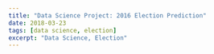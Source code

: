 ```yaml
--- 
title: "Data Science Project: 2016 Election Prediction"
date: 2018-03-23
tags: [data science, election]
excerpt: "Data Science, Election"
---
```

